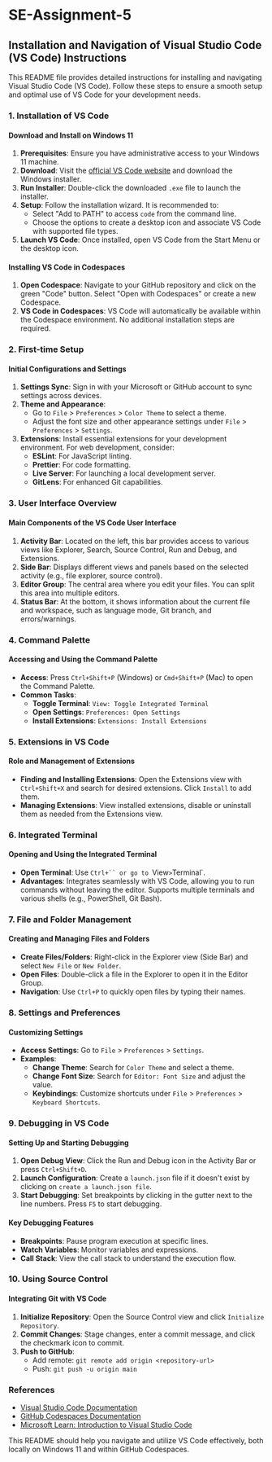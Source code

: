 # SE-Assignment-5

## **Installation and Navigation of Visual Studio Code (VS Code) Instructions**

This README file provides detailed instructions for installing and navigating Visual Studio Code (VS Code). Follow these steps to ensure a smooth setup and optimal use of VS Code for your development needs.

### 1. Installation of VS Code

#### Download and Install on Windows 11

1. **Prerequisites**: Ensure you have administrative access to your Windows 11 machine.
2. **Download**: Visit the [official VS Code website](https://code.visualstudio.com/Download) and download the Windows installer.
3. **Run Installer**: Double-click the downloaded `.exe` file to launch the installer.
4. **Setup**: Follow the installation wizard. It is recommended to:
    - Select "Add to PATH" to access `code` from the command line.
    - Choose the options to create a desktop icon and associate VS Code with supported file types.
5. **Launch VS Code**: Once installed, open VS Code from the Start Menu or the desktop icon.

#### Installing VS Code in Codespaces

1. **Open Codespace**: Navigate to your GitHub repository and click on the green "Code" button. Select "Open with Codespaces" or create a new Codespace.
2. **VS Code in Codespaces**: VS Code will automatically be available within the Codespace environment. No additional installation steps are required.

### 2. First-time Setup

#### Initial Configurations and Settings

1. **Settings Sync**: Sign in with your Microsoft or GitHub account to sync settings across devices.
2. **Theme and Appearance**:
    - Go to `File` > `Preferences` > `Color Theme` to select a theme.
    - Adjust the font size and other appearance settings under `File` > `Preferences` > `Settings`.
3. **Extensions**: Install essential extensions for your development environment. For web development, consider:
    - **ESLint**: For JavaScript linting.
    - **Prettier**: For code formatting.
    - **Live Server**: For launching a local development server.
    - **GitLens**: For enhanced Git capabilities.

### 3. User Interface Overview

#### Main Components of the VS Code User Interface

1. **Activity Bar**: Located on the left, this bar provides access to various views like Explorer, Search, Source Control, Run and Debug, and Extensions.
2. **Side Bar**: Displays different views and panels based on the selected activity (e.g., file explorer, source control).
3. **Editor Group**: The central area where you edit your files. You can split this area into multiple editors.
4. **Status Bar**: At the bottom, it shows information about the current file and workspace, such as language mode, Git branch, and errors/warnings.

### 4. Command Palette

#### Accessing and Using the Command Palette

- **Access**: Press `Ctrl+Shift+P` (Windows) or `Cmd+Shift+P` (Mac) to open the Command Palette.
- **Common Tasks**:
    - **Toggle Terminal**: `View: Toggle Integrated Terminal`
    - **Open Settings**: `Preferences: Open Settings`
    - **Install Extensions**: `Extensions: Install Extensions`

### 5. Extensions in VS Code

#### Role and Management of Extensions

- **Finding and Installing Extensions**: Open the Extensions view with `Ctrl+Shift+X` and search for desired extensions. Click `Install` to add them.
- **Managing Extensions**: View installed extensions, disable or uninstall them as needed from the Extensions view.

### 6. Integrated Terminal

#### Opening and Using the Integrated Terminal

- **Open Terminal**: Use `Ctrl+`` or go to `View` > `Terminal`.
- **Advantages**: Integrates seamlessly with VS Code, allowing you to run commands without leaving the editor. Supports multiple terminals and various shells (e.g., PowerShell, Git Bash).

### 7. File and Folder Management

#### Creating and Managing Files and Folders

- **Create Files/Folders**: Right-click in the Explorer view (Side Bar) and select `New File` or `New Folder`.
- **Open Files**: Double-click a file in the Explorer to open it in the Editor Group.
- **Navigation**: Use `Ctrl+P` to quickly open files by typing their names.

### 8. Settings and Preferences

#### Customizing Settings

- **Access Settings**: Go to `File` > `Preferences` > `Settings`.
- **Examples**:
    - **Change Theme**: Search for `Color Theme` and select a theme.
    - **Change Font Size**: Search for `Editor: Font Size` and adjust the value.
    - **Keybindings**: Customize shortcuts under `File` > `Preferences` > `Keyboard Shortcuts`.

### 9. Debugging in VS Code

#### Setting Up and Starting Debugging

1. **Open Debug View**: Click the Run and Debug icon in the Activity Bar or press `Ctrl+Shift+D`.
2. **Launch Configuration**: Create a `launch.json` file if it doesn't exist by clicking on `create a launch.json file`.
3. **Start Debugging**: Set breakpoints by clicking in the gutter next to the line numbers. Press `F5` to start debugging.

#### Key Debugging Features

- **Breakpoints**: Pause program execution at specific lines.
- **Watch Variables**: Monitor variables and expressions.
- **Call Stack**: View the call stack to understand the execution flow.

### 10. Using Source Control

#### Integrating Git with VS Code

1. **Initialize Repository**: Open the Source Control view and click `Initialize Repository`.
2. **Commit Changes**: Stage changes, enter a commit message, and click the checkmark icon to commit.
3. **Push to GitHub**:
    - Add remote: `git remote add origin <repository-url>`
    - Push: `git push -u origin main`

### References

- [Visual Studio Code Documentation](https://code.visualstudio.com/docs)
- [GitHub Codespaces Documentation](https://docs.github.com/en/codespaces)
- [Microsoft Learn: Introduction to Visual Studio Code](https://learn.microsoft.com/en-us/training/modules/get-started-visual-studio-code/)

This README should help you navigate and utilize VS Code effectively, both locally on Windows 11 and within GitHub Codespaces.
